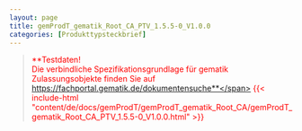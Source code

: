 ```yaml
---
layout: page
title: gemProdT_gematik_Root_CA_PTV_1.5.5-0_V1.0.0
categories: [Produkttypsteckbrief]
---
```

> <span style="color:red">**Testdaten!<br>Die verbindliche Spezifikationsgrundlage für gematik Zulassungsobjekte finden Sie auf https://fachportal.gematik.de/dokumentensuche**</span>
{{< include-html "content/de/docs/gemProdT/gemProdT_gematik_Root_CA/gemProdT_gematik_Root_CA_PTV_1.5.5-0_V1.0.0.html" >}}
